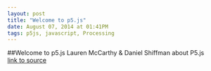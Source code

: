 ```yaml
---
layout: post
title: "Welcome to p5.js"
date: August 07, 2014 at 01:41PM
tags: p5js, javascript, Processing
---
```

##Welcome to p5.js
Lauren McCarthy &amp; Daniel Shiffman about P5.js  
[link to source](http://hello.p5js.org/) 
